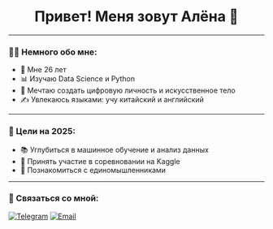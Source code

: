 <h1 align="center">Привет! Меня зовут Алёна 💫</h1>

---

### 👩‍💻 Немного обо мне:

- 📍 Мне 26 лет  
- 📊 Изучаю Data Science и Python  
- 🧬 Мечтаю создать цифровую личность и искусственное тело  
- ✍️ Увлекаюсь языками: учу китайский и английский 

---

### 🎯 Цели на 2025:

- 📚 Углубиться в машинное обучение и анализ данных  
- 🧪 Принять участие в соревновании на Kaggle
- 🤝 Познакомиться с единомышленниками  

---

### 🌸 Связаться со мной:
[![Telegram](https://img.shields.io/badge/Telegram-26A5E4?style=for-the-badge&logo=telegram&logoColor=white)](https://t.me/AlenaPavlova9810)
[![Email](https://img.shields.io/badge/Email-D14836?style=for-the-badge&logo=gmail&logoColor=white)](mailto:alenapavlova9810@gmail.com)
